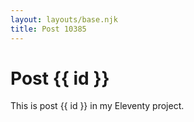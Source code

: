 ```yaml
---
layout: layouts/base.njk
title: Post 10385
---
```


# Post {{ id }}

This is post {{ id }} in my Eleventy project.
